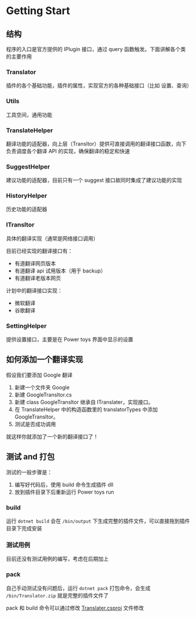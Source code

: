 # Getting Start

## 结构

程序的入口是官方提供的 IPlugin 接口，通过 query 函数触发。下面讲解各个类的主要作用

### Translator

插件的各个基础功能，插件的属性，实现官方的各种基础接口（比如 设置、查询）

### Utils

工具空间，通用功能

### TranslateHelper

翻译功能的适配器，向上层（Transltor）提供可直接调用的翻译接口函数，向下负责调度各个翻译 API 的实现，确保翻译的稳定和快速

### SuggestHelper

建议功能的适配器，目前只有一个 suggest 接口故同时集成了建议功能的实现

### HistoryHelper

历史功能的适配器

### ITransltor

具体的翻译实现（通常是网络接口调用）

目前已经实现的翻译接口有：
- 有道翻译网页版本
- 有道翻译 api 试用版本（用于 backup）
- 有道翻译老版本网页

计划中的翻译接口实现：
- 微软翻译
- 谷歌翻译

### SettingHelper

提供设置接口，主要是在 Power toys 界面中显示的设置

## 如何添加一个翻译实现

假设我们要添加 Google 翻译

1. 新建一个文件夹 Google
2. 新建 GoogleTransltor.cs
3. 新建 class GoogleTransltor 继承自 ITranslater，实现接口。
4. 在 TranslateHelper 中的构造函数里的 translatorTypes 中添加 GoogleTransltor。
5. 测试是否成功调用

就这样你就添加了一个新的翻译接口了！


## 测试 and 打包

测试的一般步骤是：
1. 编写好代码后，使用 build 命令生成插件 dll
2. 放到插件目录下后重新运行 Power toys run

### build

运行 `dotnet build` 会在 `/bin/output` 下生成完整的插件文件，可以直接拖到插件目录下完成安装

### 测试用例

目前还没有测试用例的编写，考虑在后期加上

### pack

自己手动测试没有问题后，运行 `dotnet pack` 打包命令，会生成 `/bin/Translator.zip` 就是完整的插件文件了

pack 和 build 命令可以通过修改 [Translater.csproj](../Translater.csproj) 文件修改